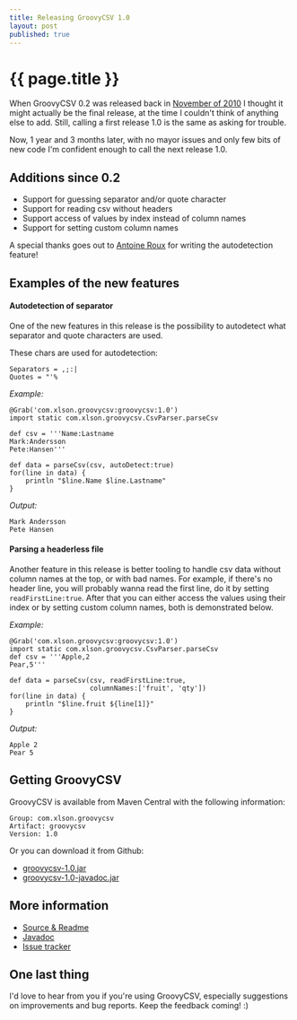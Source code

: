```yaml
---
title: Releasing GroovyCSV 1.0
layout: post
published: true
---
```


{{ page.title }}
================

When GroovyCSV 0.2 was released back in [November of
2010](http://xlson.com/2010/11/08/groovycsv-0.2-released.html) I
thought it might actually be the final release, at the time I couldn't think
of anything else to add. Still, calling a first release 1.0 is the
same as asking for trouble.

Now, 1 year and 3 months later, with no mayor issues and only few bits
of new code I'm confident enough to call the next
release 1.0.

## Additions since 0.2

* Support for guessing separator and/or quote character
* Support for reading csv without headers
* Support access of values by index instead of column names
* Support for setting custom column names

A special thanks goes out to [Antoine
Roux](https://github.com/antoineroux) for writing the autodetection feature!

## Examples of the new features

#### Autodetection of separator

One of the new features in this release is the possibility to
autodetect what separator and quote characters are used.

These chars are used for autodetection:

    Separators = ,;:|
    Quotes = "'%

*Example:*

    @Grab('com.xlson.groovycsv:groovycsv:1.0')
    import static com.xlson.groovycsv.CsvParser.parseCsv
    
    def csv = '''Name:Lastname
    Mark:Andersson
    Pete:Hansen'''
    
    def data = parseCsv(csv, autoDetect:true)
    for(line in data) {
        println "$line.Name $line.Lastname"
    }

*Output:*

    Mark Andersson
    Pete Hansen


#### Parsing a headerless file

Another feature in this release is better tooling to handle csv data
without column names at the top, or with bad names. For example, if
there's no header line, you will probably wanna read the first line,
do it by setting
`readFirstLine:true`. After that you can either access the values
using their index or by setting custom column names, both is
demonstrated below.

*Example:*

    @Grab('com.xlson.groovycsv:groovycsv:1.0')
    import static com.xlson.groovycsv.CsvParser.parseCsv
    def csv = '''Apple,2
    Pear,5'''
 
    def data = parseCsv(csv, readFirstLine:true,
                        columnNames:['fruit', 'qty'])
    for(line in data) {
        println "$line.fruit ${line[1]}"
    }

*Output:*

    Apple 2
    Pear 5

## Getting GroovyCSV

GroovyCSV is available from Maven Central with the following information:

    Group: com.xlson.groovycsv
    Artifact: groovycsv
    Version: 1.0

Or you can download it from Github:

* [groovycsv-1.0.jar](https://github.com/downloads/xlson/groovycsv/groovycsv-1.0.jar)
* [groovycsv-1.0-javadoc.jar](https://github.com/downloads/xlson/groovycsv/groovycsv-1.0-javadoc.jar)

## More information

* [Source & Readme](http://github.com/xlson/groovycsv)
* [Javadoc](http://xlson.github.com/groovycsv/docs/1.0/javadoc)
* [Issue tracker](http://github.com/xlson/groovycsv/issues)

## One last thing

I'd love to hear from you if you're using GroovyCSV, especially
suggestions on improvements and bug reports. Keep the feedback coming! :)
